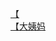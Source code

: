 [【](http://tieba.baidu.com/p/2793510072?see_lz=1&pn=)   
[【大姨妈](http://tieba.baidu.com/p/2792585165?see_lz=1&pn=)   
